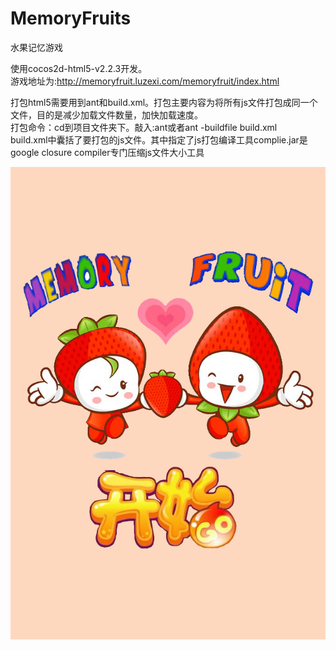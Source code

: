 MemoryFruits
============

水果记忆游戏

使用cocos2d-html5-v2.2.3开发。<br>
游戏地址为:http://memoryfruit.luzexi.com/memoryfruit/index.html<br>

打包html5需要用到ant和build.xml。打包主要内容为将所有js文件打包成同一个文件，目的是减少加载文件数量，加快加载速度。<br>
打包命令：cd到项目文件夹下。敲入:ant或者ant -buildfile build.xml<br>
build.xml中囊括了要打包的js文件。其中指定了js打包编译工具complie.jar是google closure compiler专门压缩js文件大小工具<br>

![github](https://github.com/hangzhou-JIMI/MemoryFruits/blob/master/ui/%E4%B8%BB%E7%95%8C%E9%9D%A2/%E4%B8%BB%E7%95%8C%E9%9D%A2.png "记忆水果")
